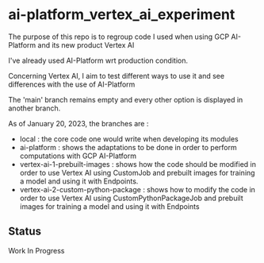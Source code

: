 # ai-platform_vertex_ai_experiment
The purpose of this repo is to regroup code I used when using GCP AI-Platform and its new product Vertex AI

I've already used AI-Platform wrt production condition.

Concerning Vertex AI, I aim to test different ways to use it and see differences with the use of AI-Platform

The 'main' branch remains empty and every other option is displayed in another branch.

As of January 20, 2023, the branches are :

- local : the core code one would write when developing its modules
- ai-platform : shows the adaptations to be done in order to perform computations with GCP AI-Platform
- vertex-ai-1-prebuilt-images : shows how the code should be modified in order to use Vertex AI using CustomJob and 
prebuilt images for training a model and using it with Endpoints.
- vertex-ai-2-custom-python-package : shows how to modify the code in order to use Vertex AI using 
CustomPythonPackageJob and prebuilt images for training a model and using it with Endpoints

## Status
Work In Progress
